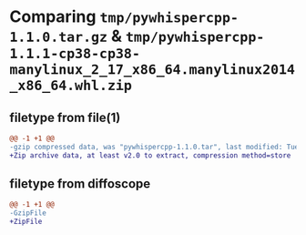 # Comparing `tmp/pywhispercpp-1.1.0.tar.gz` & `tmp/pywhispercpp-1.1.1-cp38-cp38-manylinux_2_17_x86_64.manylinux2014_x86_64.whl.zip`

## filetype from file(1)

```diff
@@ -1 +1 @@
-gzip compressed data, was "pywhispercpp-1.1.0.tar", last modified: Tue Jul 11 21:22:48 2023, max compression
+Zip archive data, at least v2.0 to extract, compression method=store
```

## filetype from diffoscope

```diff
@@ -1 +1 @@
-GzipFile
+ZipFile
```


